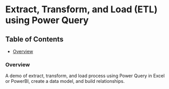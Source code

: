 # Extract, Transform, and Load (ETL) using Power Query

## Table of Contents

- [Overview](#overview)

### Overview

A demo of extract, transform, and load process using Power Query in Excel or PowerBI, create a data model, and build relationships.

